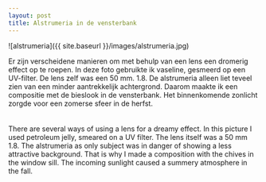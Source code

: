 ```yaml
---
layout: post
title: Alstrumeria in de vensterbank
---
```



![alstrumeria]({{ site.baseurl }}/images/alstrumeria.jpg)


Er zijn verscheidene manieren om met behulp van een lens een dromerig effect op te roepen. In deze foto gebruikte ik vaseline, gesmeerd op een UV-filter. De lens zelf was een 50 mm. 1.8. De alstrumeria alleen liet teveel zien van een minder aantrekkelijk achtergrond. Daarom maakte ik een compositie met de bieslook in de vensterbank. Het binnenkomende zonlicht zorgde voor een zomerse sfeer in de herfst. 
<br><br>  
There are several ways of using a lens for a dreamy effect. In this picture I used petroleum jelly, smeared on a UV filter. The lens itself was a 50 mm 1.8. The alstrumeria as only subject was in danger of showing a less attractive background. That is why I made a composition with the chives in the window sill. The incoming sunlight caused a summery atmosphere in the fall.